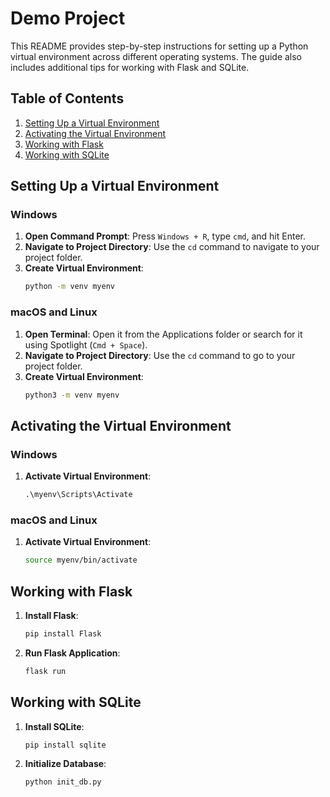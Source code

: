 # Demo Project

This README provides step-by-step instructions for setting up a Python virtual environment across different operating systems. The guide also includes additional tips for working with Flask and SQLite.

## Table of Contents

1. [Setting Up a Virtual Environment](#setting-up-a-virtual-environment)
2. [Activating the Virtual Environment](#activating-the-virtual-environment)
3. [Working with Flask](#working-with-flask)
4. [Working with SQLite](#working-with-sqlite)

## Setting Up a Virtual Environment

### Windows

1. **Open Command Prompt**: Press `Windows + R`, type `cmd`, and hit Enter.
2. **Navigate to Project Directory**: Use the `cd` command to navigate to your project folder.
3. **Create Virtual Environment**:  
    ```cmd
    python -m venv myenv
    ```

### macOS and Linux

1. **Open Terminal**: Open it from the Applications folder or search for it using Spotlight (`Cmd + Space`).
2. **Navigate to Project Directory**: Use the `cd` command to go to your project folder.
3. **Create Virtual Environment**:  
    ```bash
    python3 -m venv myenv
    ```

## Activating the Virtual Environment

### Windows

1. **Activate Virtual Environment**:  
    ```cmd
    .\myenv\Scripts\Activate
    ```

### macOS and Linux

1. **Activate Virtual Environment**:  
    ```bash
    source myenv/bin/activate
    ```

## Working with Flask

1. **Install Flask**:  
    ```bash
    pip install Flask
    ```
2. **Run Flask Application**:  
    ```bash
    flask run
    ```

## Working with SQLite

1. **Install SQLite**:  
    ```bash
    pip install sqlite
    ```
2. **Initialize Database**:  
    ```bash
    python init_db.py
    ```

